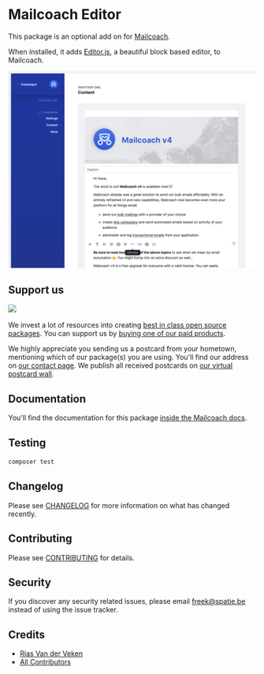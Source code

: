 # Mailcoach Editor

This package is an optional add on for [Mailcoach](https://mailcoach.app).
 
When installed, it adds [Editor.js](https://editorjs.io), a beautiful block based editor, to Mailcoach. 

![screenshot](./docs/screenshot.png)

## Support us

[<img src="https://github-ads.s3.eu-central-1.amazonaws.com/laravel-mailcoach-editor.jpg?t=1" width="419px" />](https://spatie.be/github-ad-click/laravel-mailcoach-editor)

We invest a lot of resources into creating [best in class open source packages](https://spatie.be/open-source). You can support us by [buying one of our paid products](https://spatie.be/open-source/support-us).

We highly appreciate you sending us a postcard from your hometown, mentioning which of our package(s) you are using. You'll find our address on [our contact page](https://spatie.be/about-us). We publish all received postcards on [our virtual postcard wall](https://spatie.be/open-source/postcards).

## Documentation

You'll find the documentation for this package [inside the Mailcoach docs](https://spatie.be/docs/laravel-mailcoach/v4/choosing-an-editor/editor).

## Testing

```bash
composer test
```

## Changelog

Please see [CHANGELOG](CHANGELOG.md) for more information on what has changed recently.

## Contributing

Please see [CONTRIBUTING](CONTRIBUTING.md) for details.

## Security

If you discover any security related issues, please email freek@spatie.be instead of using the issue tracker.

## Credits

- [Rias Van der Veken](https://github.com/riasvdv)
- [All Contributors](../../contributors)
